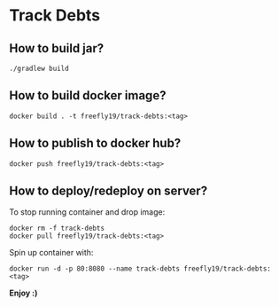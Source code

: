 # Track Debts

## How to build jar?

```
./gradlew build
```

## How to build docker image?

```
docker build . -t freefly19/track-debts:<tag>
```

## How to publish to docker hub?

```
docker push freefly19/track-debts:<tag>
```

## How to deploy/redeploy on server?

To stop running container and drop image:
```
docker rm -f track-debts
docker pull freefly19/track-debts:<tag>
```
Spin up container with:
```
docker run -d -p 80:8080 --name track-debts freefly19/track-debts:<tag>
```

**Enjoy :)**